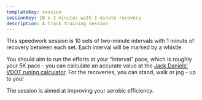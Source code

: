 ```yaml
---
templateKey: session
sessionKey: 10 x 2 minutes with 1 minute recovery
description: A track training session
---
```

This speedwork session is 10 sets of two-minute intervals with 1 minute 
of recovery between each set. Each interval will be marked by a whistle.

You should aim to run the efforts at your “interval” pace, which is roughly your 
5K pace - you can calculate an accurate value at the 
[Jack Daniels' VDOT runing calculator](http://runsmartproject.com/calculator/). 
For the recoveries, you can stand, walk or jog - up to you! 

The session is aimed at improving your aerobic efficiency.
